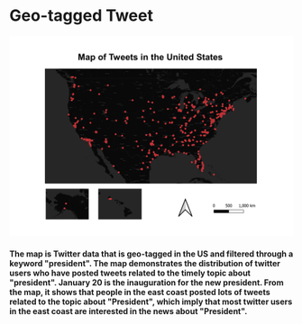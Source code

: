 # Geo-tagged Tweet
![](img/458lab2.png)
#### The map is Twitter data that is geo-tagged in the US and filtered through a keyword "president". The map demonstrates the distribution of twitter users who have posted tweets  related to the timely topic about "president". January 20 is the inauguration for the new president. From the map, it shows that people in the east coast posted lots of tweets related to the topic about "President", which imply that most twitter users in the east coast are interested in the news about "President". 
